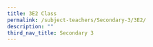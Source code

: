 ```yaml
---
title: 3E2 Class
permalink: /subject-teachers/Secondary-3/3E2/
description: ""
third_nav_title: Secondary 3
---
```

